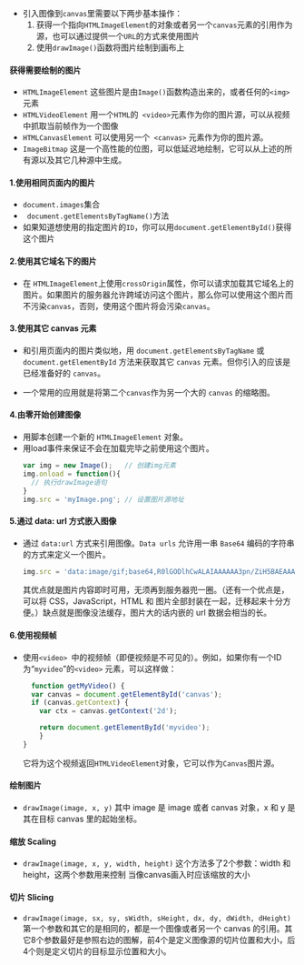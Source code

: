 * 引入图像到`canvas`里需要以下两步基本操作：
  1.  获得一个指向`HTMLImageElement`的对象或者另一个`canvas`元素的引用作为源，也可以通过提供一个`URL`的方式来使用图片
  2. 使用`drawImage()`函数将图片绘制到画布上

#### 获得需要绘制的图片

* `HTMLImageElement` 这些图片是由`Image()`函数构造出来的，或者任何的`<img>`元素
* `HTMLVideoElement` 用一个`HTML`的` <video>`元素作为你的图片源，可以从视频中抓取当前帧作为一个图像
* `HTMLCanvasElement` 可以使用另一个` <canvas>` 元素作为你的图片源。
* `ImageBitmap` 这是一个高性能的位图，可以低延迟地绘制，它可以从上述的所有源以及其它几种源中生成。

#### 1.使用相同页面内的图片

* `document.images`集合
* ` document.getElementsByTagName()`方法
* 如果知道想使用的指定图片的`ID`，你可以用`document.getElementById()`获得这个图片

#### 2.使用其它域名下的图片

* 在 `HTMLImageElement`上使用`crossOrigin`属性，你可以请求加载其它域名上的图片。如果图片的服务器允许跨域访问这个图片，那么你可以使用这个图片而不污染`canvas`，否则，使用这个图片将会污染`canvas`。

#### 3.使用其它 canvas 元素

* 和引用页面内的图片类似地，用 `document.getElementsByTagName` 或 `document.getElementById` 方法来获取其它 `canvas` 元素。但你引入的应该是已经准备好的 `canvas`。

* 一个常用的应用就是将第二个`canvas`作为另一个大的 `canvas` 的缩略图。

#### 4.由零开始创建图像

* 用脚本创建一个新的 `HTMLImageElement` 对象。
* 用load事件来保证不会在加载完毕之前使用这个图片。
  ```javascript
  var img = new Image();   // 创建img元素
  img.onload = function(){
    // 执行drawImage语句
  }
  img.src = 'myImage.png'; // 设置图片源地址
  ```
#### 5.通过 data: url 方式嵌入图像

* 通过 `data:url` 方式来引用图像。`Data urls` 允许用一串 `Base64` 编码的字符串的方式来定义一个图片。
  ```javascript
  img.src = 'data:image/gif;base64,R0lGODlhCwALAIAAAAAA3pn/ZiH5BAEAAAEALAAAAAALAAsAAAIUhA+hkcuO4lmNVindo7qyrIXiGBYAOw==';
  ```
  其优点就是图片内容即时可用，无须再到服务器兜一圈。（还有一个优点是，可以将 CSS，JavaScript，HTML 和 图片全部封装在一起，迁移起来十分方便。）缺点就是图像没法缓存，图片大的话内嵌的 url 数据会相当的长。

#### 6.使用视频帧

* 使用`<video> `中的视频帧（即便视频是不可见的）。例如，如果你有一个ID为“`myvideo`”的`<video>` 元素，可以这样做：

  ```javascript
    function getMyVideo() {
    var canvas = document.getElementById('canvas');
    if (canvas.getContext) {
      var ctx = canvas.getContext('2d');

      return document.getElementById('myvideo');
      }
  }
  ```
  它将为这个视频返回`HTMLVideoElement`对象，它可以作为`Canvas`图片源。

#### 绘制图片

* `drawImage(image, x, y)` 其中 image 是 image 或者 canvas 对象，x 和 y 是其在目标 canvas 里的起始坐标。

#### 缩放 Scaling

* `drawImage(image, x, y, width, height)` 这个方法多了2个参数：width 和 height，这两个参数用来控制 当像canvas画入时应该缩放的大小

#### 切片 Slicing

* `drawImage(image, sx, sy, sWidth, sHeight, dx, dy, dWidth, dHeight)` 第一个参数和其它的是相同的，都是一个图像或者另一个 canvas 的引用。其它8个参数最好是参照右边的图解，前4个是定义图像源的切片位置和大小，后4个则是定义切片的目标显示位置和大小。
